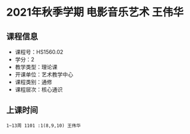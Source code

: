 # 2021年秋季学期 电影音乐艺术 王伟华






## 课程信息

- 课程号：HS1560.02
- 学分：2
- 教学类型：理论课
- 开课单位：艺术教学中心
- 课程类别：通修
- 课程层次：核心通识

## 上课时间

```
1~13周 1101 :1(8,9,10) 王伟华
```

